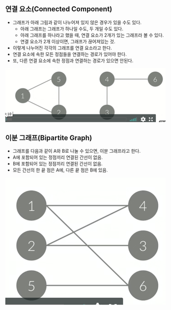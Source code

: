 ## 연결 요소(Connected Component)



- 그래프가 아래 그림과 같이 나누어져 있지 않은 경우가 있을 수도 있다.
  - 아래 그래프는 그래프가 하나일 수도, 두 개일 수도 있다.
  - 아래 그래프를 하나라고 했을 때, 연결 요소가 2개가 있는 그래프라 볼 수 있다.
  - 연결 요소가 2개 이상이면, 그래프가 끊어져있는 것.
- 이렇게 나누어진 각각의 그래프를 연결 요소라고 한다.
- 연결 요소에 속한 모든 정점들을 연결하는 경로가 있어야 한다.
- 또, 다른 연결 요소에 속한 정점과 연결하는 경로가 있으면 안된다.

![connected-component](./connected-component.png)



## 이분 그래프(Bipartite Graph)

- 그래프를 다음과 같이 A와 B로 나눌 수 있으면, 이분 그래프라고 한다.
- A에 포함되어 있는 정점끼리 연결된 간선이 없음.
- B에 포함되어 있는 정점끼리 연결된 간선이 없음.
-  모든 간선의 한 끝 점은 A에, 다른 끝 점은 B에 있음.

![bipartite-graph](./bipartite-graph.png)